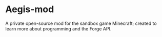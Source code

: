 # Aegis-mod
A private open-source mod for the sandbox game Minecraft; created to learn more about programming and the Forge API.
